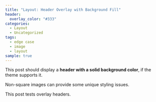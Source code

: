 ```yaml
---
title: "Layout: Header Overlay with Background Fill"
header:
  overlay_color: "#333"
categories:
  - Layout
  - Uncategorized
tags:
  - edge case
  - image
  - layout
sample: true
---
```


This post should display a **header with a solid background color**, if the theme supports it.

Non-square images can provide some unique styling issues.

This post tests overlay headers.